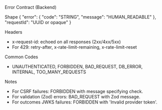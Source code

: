 Error Contract (Backend)

Shape
{
  "error": { "code": "STRING", "message": "HUMAN_READABLE" },
  "requestId": "UUID or opaque"
}

Headers
- x-request-id: echoed on all responses (2xx/4xx/5xx)
- For 429: retry-after, x-rate-limit-remaining, x-rate-limit-reset

Common Codes
- UNAUTHENTICATED, FORBIDDEN, BAD_REQUEST, DB_ERROR, INTERNAL, TOO_MANY_REQUESTS

Notes
- For CSRF failures: FORBIDDEN with message specifying check.
- For validation (Zod) errors: BAD_REQUEST with Zod message.
- For outcomes JWKS failures: FORBIDDEN with 'Invalid provider token'.



